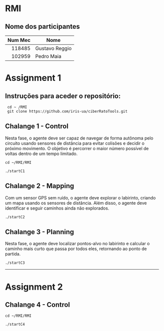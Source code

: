 # RMI 

## Nome dos participantes

|  Num Mec | Nome             |
| ----: | ------------------- | 
| 118485|   Gustavo Reggio    |   
| 102959|   Pedro Maia        |  



# Assignment 1

## Instruções para aceder o repositório:
```
 cd ~ /RMI
 git clone https://github.com/iris-ua/ciberRatoTools.git
 ```

## Chalange 1 - Control 
Nesta fase, o agente deve ser capaz de navegar de forma autônoma pelo circuito usando sensores de distância para evitar colisões e decidir o próximo movimento. O objetivo é percorrer o maior número possível de voltas dentro de um tempo limitado.
```
cd ~/RMI/RMI
```
```
./startC1
```
## Chalange 2 - Mapping
Com um sensor GPS sem ruído, o agente deve explorar o labirinto, criando um mapa usando os sensores de distância. Além disso, o agente deve identificar e seguir caminhos ainda não explorados.
```
./startC2
```
## Chalange 3 - Planning
Nesta fase, o agente deve localizar pontos-alvo no labirinto e calcular o caminho mais curto que passa por todos eles, retornando ao ponto de partida.
```
./startC3
```

________________________________________________________________________________________________________________________________________________________________

# Assignment 2

## Chalange 4 - Control

```
cd ~/RMI/RMI
```
```
./startC4
```






